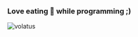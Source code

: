 ### Love eating 🍪 while programming ;)

<p><img align="left" src="https://github-readme-stats.vercel.app/api/top-langs?username=kruemelmann&show_icons=true&locale=en&layout=compact&theme=dracula" alt="volatus" /></p>

